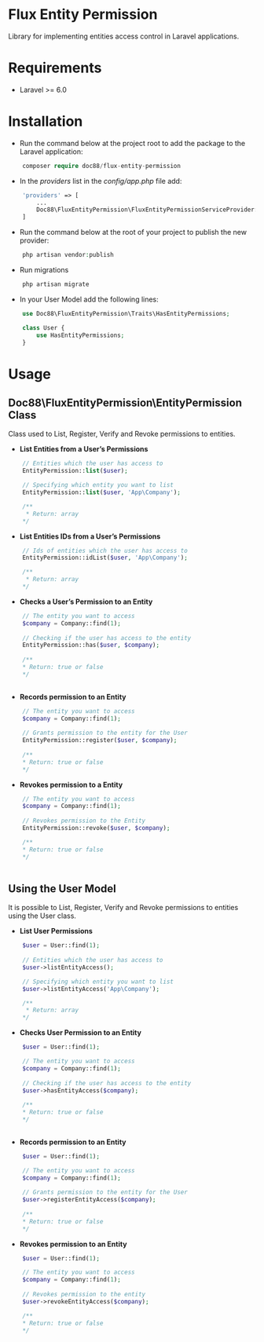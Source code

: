 # Flux Entity Permission
Library for implementing entities access control in Laravel applications.

# Requirements
* Laravel >= 6.0

# Installation

* Run the command below at the project root to add the package to the Laravel application:

```php 
    composer require doc88/flux-entity-permission
```

* In the *providers* list in the *config/app.php* file add:

```php     
    'providers' => [
        ...
        Doc88\FluxEntityPermission\FluxEntityPermissionServiceProvider::class,
    ]
```

* Run the command below at the root of your project to publish the new provider:

```php 
    php artisan vendor:publish
```

* Run migrations

```php 
    php artisan migrate
```

* In your User Model add the following lines:

```php     
    use Doc88\FluxEntityPermission\Traits\HasEntityPermissions;

    class User {
        use HasEntityPermissions;
    }
```
# Usage

## Doc88\FluxEntityPermission\EntityPermission Class
Class used to List, Register, Verify and Revoke permissions to entities.

* **List Entities from a User’s Permissions**
```php
    // Entities which the user has access to
    EntityPermission::list($user);

    // Specifying which entity you want to list
    EntityPermission::list($user, 'App\Company');

    /**
     * Return: array
    */
```

* **List Entities IDs from a User’s Permissions**
```php
    // Ids of entities which the user has access to
    EntityPermission::idList($user, 'App\Company');

    /**
     * Return: array
    */
```

* **Checks a User’s Permission to an Entity**
```php
    // The entity you want to access
    $company = Company::find(1);
    
    // Checking if the user has access to the entity
    EntityPermission::has($user, $company);
    
    /**
    * Return: true or false
    */
    
```

* **Records permission to an Entity**
```php
    // The entity you want to access
    $company = Company::find(1);
    
    // Grants permission to the entity for the User
    EntityPermission::register($user, $company);
    
    /**
    * Return: true or false
    */
```

* **Revokes permission to a Entity**
```php
    // The entity you want to access
    $company = Company::find(1);
    
    // Revokes permission to the Entity
    EntityPermission::revoke($user, $company);

    /**
    * Return: true or false
    */
    
```

## Using the User Model
It is possible to List, Register, Verify and Revoke permissions to entities using the User class.

* **List User Permissions**
```php
    $user = User::find(1);
    
    // Entities which the user has access to
    $user->listEntityAccess();

    // Specifying which entity you want to list
    $user->listEntityAccess('App\Company');

    /**
     * Return: array
    */
```
* **Checks User Permission to an Entity**
```php
    $user = User::find(1);

    // The entity you want to access
    $company = Company::find(1);
    
    // Checking if the user has access to the entity
    $user->hasEntityAccess($company);
    
    /**
    * Return: true or false
    */
    
```
* **Records permission to an Entity**
```php
    $user = User::find(1);

    // The entity you want to access
    $company = Company::find(1);
    
    // Grants permission to the entity for the User
    $user->registerEntityAccess($company);
    
    /**
    * Return: true or false
    */
```

* **Revokes permission to an Entity**
```php    
    $user = User::find(1);

    // The entity you want to access
    $company = Company::find(1);
    
    // Revokes permission to the entity
    $user->revokeEntityAccess($company);

    /**
    * Return: true or false
    */
    
```
